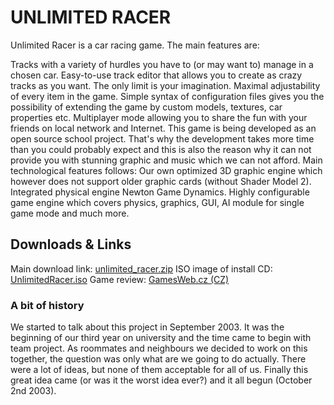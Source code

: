 # UNLIMITED RACER

Unlimited Racer is a car racing game. The main features are:

Tracks with a variety of hurdles you have to (or may want to) manage in a chosen car.
Easy-to-use track editor that allows you to create as crazy tracks as you want. The only limit is your imagination.
Maximal adjustability of every item in the game. Simple syntax of configuration files gives you the possibility of extending the game by custom models, textures, car properties etc.
Multiplayer mode allowing you to share the fun with your friends on local network and Internet.
This game is being developed as an open source school project. That's why the development takes more time than you could probably expect and this is also the reason why it can not provide you with stunning graphic and music which we can not afford. Main technological features follows:
Our own optimized 3D graphic engine which however does not support older graphic cards (without Shader Model 2).
Integrated physical engine Newton Game Dynamics.
Highly configurable game engine which covers physics, graphics, GUI, AI module for single game mode and much more.

## Downloads & Links

Main download link: [unlimited_racer.zip](http://www.celba.cz/UR/unlimited_racer.zip)
ISO image of install CD: [UnlimitedRacer.iso](http://download.crazyanimals.net/UnlimitedRacer.iso)
Game review: [GamesWeb.cz (CZ)](http://pc.gamesweb.cz/clanok.php3?ID=6012)

### A bit of history

We started to talk about this project in September 2003. 
It was the beginning of our third year on university and the time came to begin with team project. 
As roommates and neighbours we decided to work on this together, the question was only what are we going to do actually. 
There were a lot of ideas, but none of them acceptable for all of us. Finally this great idea came (or was it the worst idea ever?) and it all begun (October 2nd 2003).
